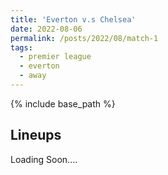 ```yaml
---
title: 'Everton v.s Chelsea'
date: 2022-08-06
permalink: /posts/2022/08/match-1
tags:
  - premier league
  - everton
  - away
---
```


{% include base_path %}

## Lineups 
Loading Soon....